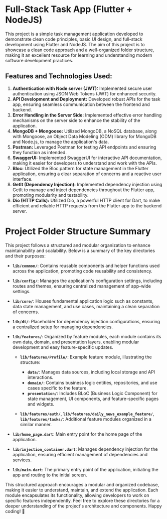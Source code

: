 # Full-Stack Task App (Flutter + NodeJS)

This project is a simple task management application developed to demonstrate clean code principles, basic UI design, and full-stack development using Flutter and NodeJS. The aim of this project is to showcase a clean code approach and a well-organized folder structure, making it an excellent resource for learning and understanding modern software development practices.

## Features and Technologies Used:

1. **Authentication with Node server (JWT):** Implemented secure user authentication using JSON Web Tokens (JWT) for enhanced security.
2. **API Development and Deployment:** Developed robust APIs for the task app, ensuring seamless communication between the frontend and backend.
3. **Error Handling in the Server Side:** Implemented effective error handling mechanisms on the server side to enhance the stability of the application.
4. **MongoDB + Mongoose:** Utilized MongoDB, a NoSQL database, along with Mongoose, an Object Data Modeling (ODM) library for MongoDB and Node.js, to manage the application's data.
5. **Postman:** Leveraged Postman for testing API endpoints and ensuring they function as intended.
6. **SwaggerUI:** Implemented SwaggerUI for interactive API documentation, making it easier for developers to understand and work with the APIs.
7. **Bloc:** Utilized the Bloc pattern for state management in the Flutter application, ensuring a clear separation of concerns and a reactive user interface.
8. **GetIt (Dependency Injection):** Implemented dependency injection using GetIt to manage and inject dependencies throughout the Flutter app, promoting modularity and testability.
9. **Dio (HTTP Calls):** Utilized Dio, a powerful HTTP client for Dart, to make efficient and reliable HTTP requests from the Flutter app to the backend server.

# Project Folder Structure Summary

This project follows a structured and modular organization to enhance maintainability and scalability. Below is a summary of the key directories and their purposes:

- **`lib/common/`**: Contains reusable components and helper functions used across the application, promoting code reusability and consistency.

- **`lib/config/`**: Manages the application's configuration settings, including routes and themes, ensuring centralized management of app-wide settings.

- **`lib/core/`**: Houses fundamental application logic such as constants, data state management, and use cases, maintaining a clean separation of concerns.

- **`lib/di/`**: Placeholder for dependency injection configurations, ensuring a centralized setup for managing dependencies.

- **`lib/features/`**: Organized by feature modules, each module contains its own data, domain, and presentation layers, enabling modular development and easy feature-specific updates.

  - **`lib/features/Profile/`**: Example feature module, illustrating the structure:
    - **`data/`**: Manages data sources, including local storage and API interactions.
    - **`domain/`**: Contains business logic entities, repositories, and use cases specific to the feature.
    - **`presentation/`**: Includes BLoC (Business Logic Component) for state management, UI components, and feature-specific pages and widgets.

  - **`lib/features/auth/`**, **`lib/features/daily_news_example_feature/`**, **`lib/features/tasks/`**: Additional feature modules organized in a similar manner.

- **`lib/home_page.dart`**: Main entry point for the home page of the application.

- **`lib/injection_container.dart`**: Manages dependency injection for the application, ensuring efficient management of dependencies and services.

- **`lib/main.dart`**: The primary entry point of the application, initiating the app and routing to the initial screen.

This structured approach encourages a modular and organized codebase, making it easier to understand, maintain, and extend the application. Each module encapsulates its functionality, allowing developers to work on specific features independently. Feel free to explore these directories for a deeper understanding of the project's architecture and components. Happy coding! 🚀
